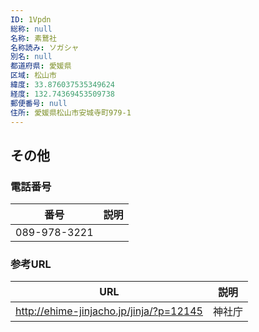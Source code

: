 ```yaml
---
ID: 1Vpdn
総称: null
名称: 素鵞社
名称読み: ソガシャ
別名: null
都道府県: 愛媛県
区域: 松山市
緯度: 33.876037535349624
経度: 132.74369453509738
郵便番号: null
住所: 愛媛県松山市安城寺町979-1
---
```


## その他

### 電話番号

| 番号         | 説明 |
| ------------ | ---- |
| 089-978-3221 |      |

### 参考URL

| URL                                     | 説明   |
| --------------------------------------- | ------ |
| http://ehime-jinjacho.jp/jinja/?p=12145 | 神社庁 |
